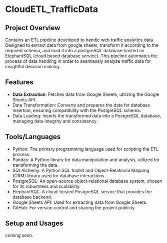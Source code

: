 # CloudETL_TrafficData

## Project Overview

Contains an ETL pipeline developed to handle web traffic analytics data. Designed to extract data from google sheets, transform it according to the required schema, and load it into a postgreSQL database hosted on ElephantSQL (cloud based database service). This pipeline automates the process of data handling in order to seamlessly analyze traffic data for insightful decision making.

## Features
- **Data Extraction**: Fetches data from Google Sheets, utilizing the Google Sheets API.
- Data Transformation: Converts and prepares the data for database insertion, ensuring compatibility with the PostgreSQL schema.
- Data Loading: Inserts the transformed data into a PostgreSQL database, managing data integrity and consistency.

## Tools/Languages
- Python: The primary programming language used for scripting the ETL process.
- Pandas: A Python library for data manipulation and analysis, utilized for transforming the data.
- SQLAlchemy: A Python SQL toolkit and Object-Relational Mapping (ORM) library used for database interactions.
- PostgreSQL: An open-source object-relational database system, chosen for its robustness and scalability.
- ElephantSQL: A cloud-hosted PostgreSQL service that provides the database backend.
- Google Sheets API: Used for extracting data from Google Sheets.
- GitHub: For version control and sharing the project publicly.

## Setup and Usages
coming soon. 

